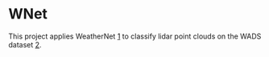 # WNet
This project applies WeatherNet [1] to classify lidar point clouds on the WADS dataset [2].

[1]: https://arxiv.org/abs/1912.03874
[2]: https://arxiv.org/abs/2109.07078
